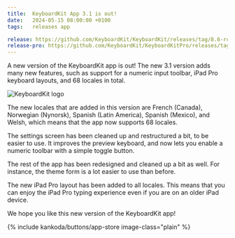 ```yaml
---
title:  KeyboardKit App 3.1 is out!
date:   2024-05-15 08:00:00 +0100
tags:   releases app

release: https://github.com/KeyboardKit/KeyboardKit/releases/tag/8.6-rc1
release-pro: https://github.com/KeyboardKit/KeyboardKitPro/releases/tag/8.6-rc1
---
```


A new version of the KeyboardKit app is out! The new 3.1 version adds many new features, such as support for a numeric input toolbar, iPad Pro keyboard layouts, and 68 locales in total.

![KeyboardKit logo]({{page.image}})

The new locales that are added in this version are French (Canada), Norwegian (Nynorsk), Spanish (Latin America), Spanish (Mexico), and Welsh, which means that the app now supports 68 locales.

The settings screen has been cleaned up and restructured a bit, to be easier to use. It improves the preview keyboard, and now lets you enable a numeric toolbar with a simple toggle button.

The rest of the app has been redesigned and cleaned up a bit as well. For instance, the theme form is a lot easier to use than before.

The new iPad Pro layout has been added to all locales. This means that you can enjoy the iPad Pro typing experience even if you are on an older iPad device.

We hope you like this new version of the KeyboardKit app!

{% include kankoda/buttons/app-store image-class="plain" %}